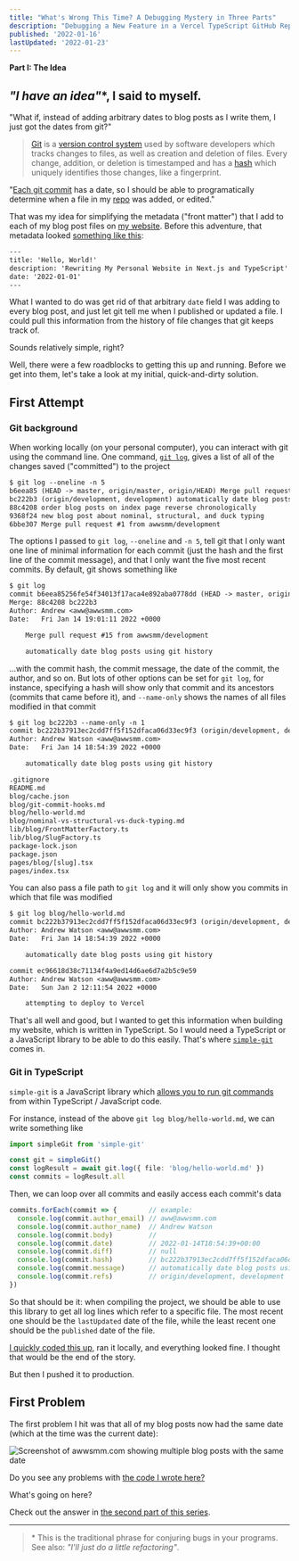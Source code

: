 ```yaml
---
title: "What's Wrong This Time? A Debugging Mystery in Three Parts"
description: "Debugging a New Feature in a Vercel TypeScript GitHub Repo"
published: '2022-01-16'
lastUpdated: '2022-01-23'
---
```


**Part I: The Idea**

## _"I have an idea"_*, I said to myself.

"What if, instead of adding arbitrary dates to blog posts as I write them, I just got the dates from git?"

> [Git](https://git-scm.com/) is a [version control system](https://www.atlassian.com/git/tutorials/what-is-version-control) used by software developers which tracks changes to files, as well as creation and deletion of files. Every change, addition, or deletion is timestamped and has a [hash](https://en.wikipedia.org/wiki/Hash_function) which uniquely identifies those changes, like a fingerprint.

"[Each git commit](https://github.com/awwsmm/awwsmm.com/commits/master) has a date, so I should be able to programatically determine when a file in my [repo](https://www.gitkraken.com/learn/git/tutorials/what-is-a-git-repository) was added, or edited."

That was my idea for simplifying the metadata ("front matter") that I add to each of my blog post files on [my website](https://github.com/awwsmm/awwsmm.com). Before this adventure, that metadata looked [something like this](https://raw.githubusercontent.com/awwsmm/awwsmm.com/ec96618d38c71134f4a9ed14d6ae6d7a2b5c9e59/blog/hello-world.md):

```txt
---
title: 'Hello, World!'
description: 'Rewriting My Personal Website in Next.js and TypeScript'
date: '2022-01-01'
---
```

What I wanted to do was get rid of that arbitrary `date` field I was adding to every blog post, and just let git tell me when I published or updated a file. I could pull this information from the history of file changes that git keeps track of.

Sounds relatively simple, right?

Well, there were a few roadblocks to getting this up and running. Before we get into them, let's take a look at my initial, quick-and-dirty solution.

## First Attempt

### Git background

When working locally (on your personal computer), you can interact with git using the command line. One command, [`git log`](https://git-scm.com/docs/git-log), gives a list of all of the changes saved ("committed") to the project

```txt
$ git log --oneline -n 5
b6eea85 (HEAD -> master, origin/master, origin/HEAD) Merge pull request #15 from awwsmm/development
bc222b3 (origin/development, development) automatically date blog posts using git history
88c4208 order blog posts on index page reverse chronologically
9368f24 new blog post about nominal, structural, and duck typing
6bbe307 Merge pull request #1 from awwsmm/development
```

The options I passed to `git log`, `--oneline` and `-n 5`, tell git that I only want one line of minimal information for each commit (just the hash and the first line of the commit message), and that I only want the five most recent commits. By default, git shows something like

```txt
$ git log
commit b6eea85256fe54f34013f17aca4e892aba0778dd (HEAD -> master, origin/master, origin/HEAD)
Merge: 88c4208 bc222b3
Author: Andrew <aww@awwsmm.com>
Date:   Fri Jan 14 19:01:11 2022 +0000

    Merge pull request #15 from awwsmm/development

    automatically date blog posts using git history
```

...with the commit hash, the commit message, the date of the commit, the author, and so on. But lots of other options can be set for `git log`, for instance, specifying a hash will show only that commit and its ancestors (commits that came before it), and `--name-only` shows the names of all files modified in that commit

```txt
$ git log bc222b3 --name-only -n 1
commit bc222b37913ec2cdd7ff5f152dfaca06d33ec9f3 (origin/development, development)
Author: Andrew Watson <aww@awwsmm.com>
Date:   Fri Jan 14 18:54:39 2022 +0000

    automatically date blog posts using git history

.gitignore
README.md
blog/cache.json
blog/git-commit-hooks.md
blog/hello-world.md
blog/nominal-vs-structural-vs-duck-typing.md
lib/blog/FrontMatterFactory.ts
lib/blog/SlugFactory.ts
package-lock.json
package.json
pages/blog/[slug].tsx
pages/index.tsx
```

You can also pass a file path to `git log` and it will only show you commits in which that file was modified

```txt
$ git log blog/hello-world.md
commit bc222b37913ec2cdd7ff5f152dfaca06d33ec9f3 (origin/development, development)
Author: Andrew Watson <aww@awwsmm.com>
Date:   Fri Jan 14 18:54:39 2022 +0000

    automatically date blog posts using git history

commit ec96618d38c71134f4a9ed14d6ae6d7a2b5c9e59
Author: Andrew Watson <aww@awwsmm.com>
Date:   Sun Jan 2 12:11:54 2022 +0000

    attempting to deploy to Vercel
```

That's all well and good, but I wanted to get this information when building my website, which is written in TypeScript. So I would need a TypeScript or a JavaScript library to be able to do this easily. That's where [`simple-git`](https://www.npmjs.com/package/simple-git) comes in.

### Git in TypeScript

`simple-git` is a JavaScript library which [allows you to run git commands](https://github.com/steveukx/git-js) from within TypeScript / JavaScript code.

For instance, instead of the above `git log blog/hello-world.md`, we can write something like

```ts
import simpleGit from 'simple-git'

const git = simpleGit()
const logResult = await git.log({ file: 'blog/hello-world.md' })
const commits = logResult.all
```

Then, we can loop over all commits and easily access each commit's data

```ts
commits.forEach(commit => {        // example:
  console.log(commit.author_email) // aww@awwsmm.com
  console.log(commit.author_name)  // Andrew Watson
  console.log(commit.body)         //
  console.log(commit.date)         // 2022-01-14T18:54:39+00:00
  console.log(commit.diff)         // null
  console.log(commit.hash)         // bc222b37913ec2cdd7ff5f152dfaca06d33ec9f3
  console.log(commit.message)      // automatically date blog posts using git history
  console.log(commit.refs)         // origin/development, development
})
```

So that should be it: when compiling the project, we should be able to use this library to get all log lines which refer to a specific file. The most recent one should be the `lastUpdated` date of the file, while the least recent one should be the `published` date of the file.

[I quickly coded this up](https://github.com/awwsmm/awwsmm.com/commit/69e038a919e448251fa2211a9fcf3fda914812fe), ran it locally, and everything looked fine. I thought that would be the end of the story.

But then I pushed it to production.

## First Problem

The first problem I hit was that all of my blog posts now had the same date (which at the time was the current date):

![Screenshot of awwsmm.com showing multiple blog posts with the same date](https://i.imgur.com/C0WGWdp.png)

Do you see any problems with [the code I wrote here?](https://github.com/awwsmm/awwsmm.com/commit/69e038a919e448251fa2211a9fcf3fda914812fe)

What's going on here?

Check out the answer in [the second part of this series](https://www.awwsmm.com/blog/whats-wrong-this-time-part-2).

---

> \* This is the traditional phrase for conjuring bugs in your programs. See also: _"I'll just do a little refactoring"_.